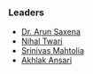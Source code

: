 ### Leaders
* [Dr. Arun Saxena](mailto:arun.saxena@owasp.org)
* [Nihal Twari](mailto:nihal.tiwari@owasp.org)
* [Srinivas Mahtolia](mailto:srinivas.mahtolia@owasp.org)
* [Akhlak Ansari](mailto:akhlak.ansari@owasp.org)
